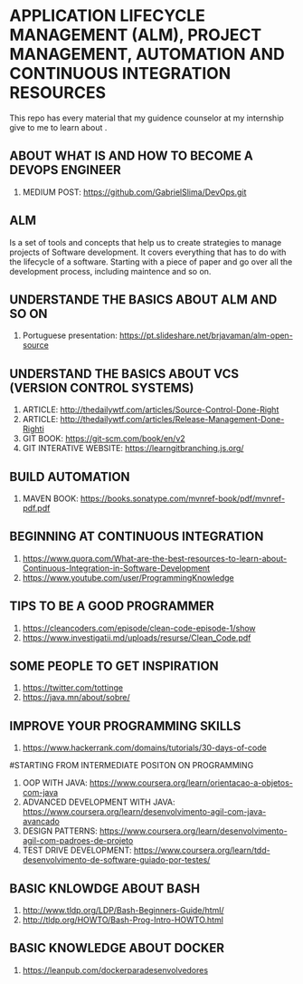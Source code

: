 # APPLICATION LIFECYCLE MANAGEMENT (ALM), PROJECT MANAGEMENT,  AUTOMATION AND CONTINUOUS INTEGRATION RESOURCES

This repo has every material that my guidence counselor at my internship give to me to learn about .

## ABOUT WHAT IS AND HOW TO BECOME A DEVOPS ENGINEER
1. MEDIUM POST: https://github.com/GabrielSlima/DevOps.git

## ALM
Is a set of tools and concepts that help us to create strategies to manage projects of Software development. It covers everything that has to do with the lifecycle of a software. Starting with a piece of paper and go over all the development process, including maintence and so on.

## UNDERSTANDE THE BASICS ABOUT ALM AND SO ON
1. Portuguese presentation: https://pt.slideshare.net/brjavaman/alm-open-source

## UNDERSTAND THE BASICS ABOUT VCS (VERSION CONTROL SYSTEMS)
1. ARTICLE: http://thedailywtf.com/articles/Source-Control-Done-Right
1. ARTICLE: http://thedailywtf.com/articles/Release-Management-Done-Righti
1. GIT BOOK: https://git-scm.com/book/en/v2
1. GIT INTERATIVE WEBSITE: https://learngitbranching.js.org/

## BUILD AUTOMATION
1. MAVEN BOOK: https://books.sonatype.com/mvnref-book/pdf/mvnref-pdf.pdf

## BEGINNING AT CONTINUOUS INTEGRATION
1. https://www.quora.com/What-are-the-best-resources-to-learn-about-Continuous-Integration-in-Software-Development
1. https://www.youtube.com/user/ProgrammingKnowledge

## TIPS TO BE A GOOD PROGRAMMER 
1. https://cleancoders.com/episode/clean-code-episode-1/show
1. https://www.investigatii.md/uploads/resurse/Clean_Code.pdf


## SOME PEOPLE TO GET INSPIRATION 
1. https://twitter.com/tottinge
1. https://java.mn/about/sobre/

## IMPROVE YOUR PROGRAMMING SKILLS 
1. https://www.hackerrank.com/domains/tutorials/30-days-of-code



#STARTING FROM INTERMEDIATE POSITON ON PROGRAMMING
1. OOP WITH JAVA: https://www.coursera.org/learn/orientacao-a-objetos-com-java
1. ADVANCED DEVELOPMENT WITH JAVA: https://www.coursera.org/learn/desenvolvimento-agil-com-java-avancado
1. DESIGN PATTERNS: https://www.coursera.org/learn/desenvolvimento-agil-com-padroes-de-projeto
1. TEST DRIVE DEVELOPMENT: https://www.coursera.org/learn/tdd-desenvolvimento-de-software-guiado-por-testes/

## BASIC KNLOWDGE ABOUT BASH
1. http://www.tldp.org/LDP/Bash-Beginners-Guide/html/
1. http://tldp.org/HOWTO/Bash-Prog-Intro-HOWTO.html

## BASIC KNOWLEDGE ABOUT DOCKER
1. https://leanpub.com/dockerparadesenvolvedores
